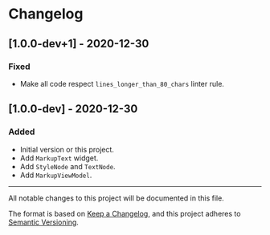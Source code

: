 # Changelog


## [1.0.0-dev+1] - 2020-12-30
### Fixed
- Make all code respect `lines_longer_than_80_chars` linter rule.


## [1.0.0-dev] - 2020-12-30
### Added
- Initial version or this project.
- Add `MarkupText` widget.
- Add `StyleNode` and `TextNode`.
- Add `MarkupViewModel`.


---


All notable changes to this project will be documented in this file.

The format is based on [Keep a Changelog](https://keepachangelog.com/en/1.0.0/), and this project adheres
to [Semantic Versioning](https://semver.org/spec/v2.0.0.html).

<!--
## Types of changes

- `Added` for new features.
- `Changed` for changes in existing functionality.
- `Deprecated` for soon-to-be removed features.
- `Removed` for now removed features.
- `Fixed` for any bug fixes.
- `Security` in case of vulnerabilities.
-->